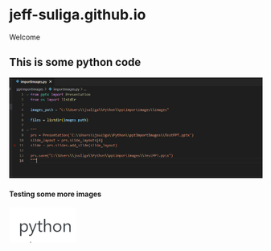 # jeff-suliga.github.io

Welcome

## This is some python code

![Python is cool](/docs/assets/images/Code.PNG)


#### Testing some more images

![PYTHON](/image/python.jpg)
